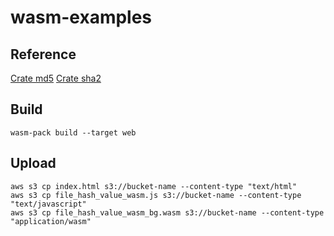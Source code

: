 # wasm-examples

## Reference
[Crate md5](https://docs.rs/md5/latest/md5/index.html)
[Crate sha2](https://docs.rs/sha2/latest/sha2/index.html)

## Build
```
wasm-pack build --target web
```

## Upload
```
aws s3 cp index.html s3://bucket-name --content-type "text/html"
aws s3 cp file_hash_value_wasm.js s3://bucket-name --content-type "text/javascript"
aws s3 cp file_hash_value_wasm_bg.wasm s3://bucket-name --content-type "application/wasm"
```

